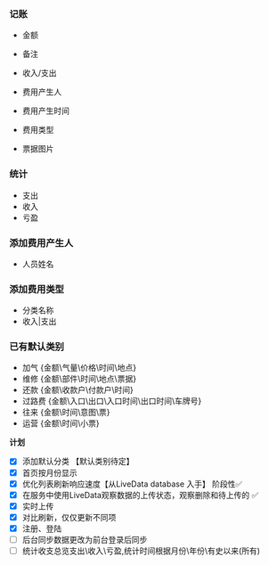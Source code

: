 ### 记账

- 金额

- 备注

- 收入/支出

- 费用产生人

- 费用产生时间

- 费用类型

- 票据图片

### 统计

- 支出
- 收入
- 亏盈

### 添加费用产生人

- 人员姓名

### 添加费用类型

- 分类名称
- 收入|支出

### 已有默认类别


- 加气 {金额\气量\价格\时间\地点}
- 维修 {金额\部件\时间\地点\票据}
- 还款 {金额\收款户\付款户\时间}
- 过路费 {金额\入口\出口\入口时间\出口时间\车牌号}
- 往来 {金额\时间\意图\票}
- 运营 {金额\时间\小票}

**计划**

- [x] 添加默认分类 【默认类别待定】 
- [x] 首页按月份显示 
- [x] 优化列表刷新响应速度【从LiveData database 入手】 阶段性✅
- [x] 在服务中使用LiveData观察数据的上传状态，观察删除和待上传的 ✅
- [x] 实时上传 
- [x] 对比刷新，仅仅更新不同项 
- [x] 注册、登陆 
- [ ] 后台同步数据更改为前台登录后同步
- [ ] 统计收支总览支出\收入\亏盈,统计时间根据月份\年份\有史以来(所有)
